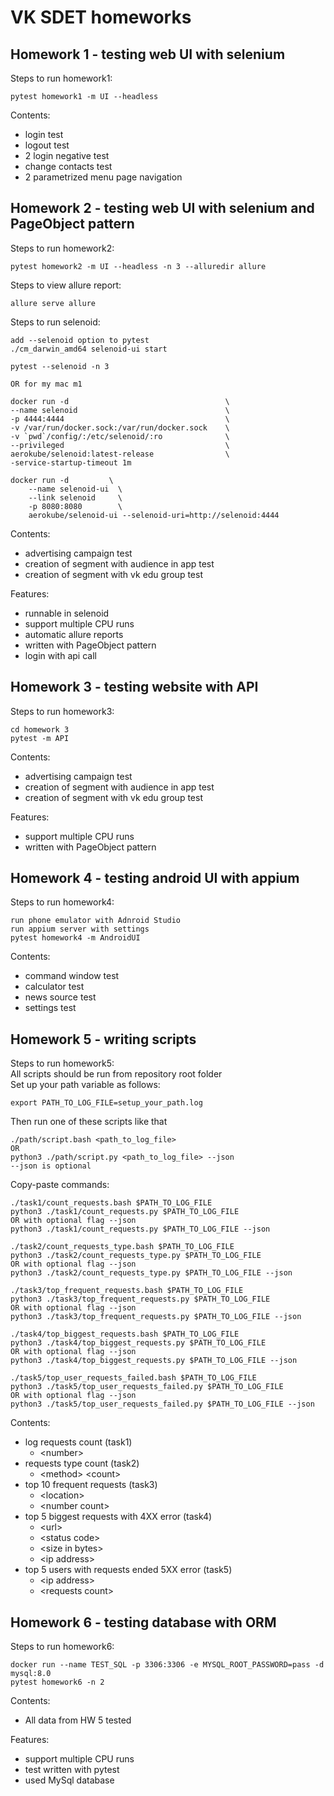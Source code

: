 # VK SDET homeworks

## Homework 1 - testing web UI with selenium
Steps to run homework1:
```
pytest homework1 -m UI --headless
```

Contents:
- login test
- logout test
- 2 login negative test
- change contacts test
- 2 parametrized menu page navigation

## Homework 2 - testing web UI with selenium and PageObject pattern
Steps to run homework2:
```
pytest homework2 -m UI --headless -n 3 --alluredir allure
```
Steps to view allure report:
```
allure serve allure
```
Steps to run selenoid:
```
add --selenoid option to pytest
./cm_darwin_amd64 selenoid-ui start

pytest --selenoid -n 3

OR for my mac m1

docker run -d                                   \
--name selenoid                                 \
-p 4444:4444                                    \
-v /var/run/docker.sock:/var/run/docker.sock    \
-v `pwd`/config/:/etc/selenoid/:ro              \
--privileged                                    \
aerokube/selenoid:latest-release                \
-service-startup-timeout 1m

docker run -d         \
    --name selenoid-ui  \
    --link selenoid     \
    -p 8080:8080        \
    aerokube/selenoid-ui --selenoid-uri=http://selenoid:4444
```

Contents:
- advertising campaign test
- creation of segment with audience in app test
- creation of segment with vk edu group test

Features:
- runnable in selenoid
- support multiple CPU runs
- automatic allure reports
- written with PageObject pattern
- login with api call

## Homework 3 - testing website with API
Steps to run homework3:
```
cd homework 3
pytest -m API
```

Contents:
- advertising campaign test
- creation of segment with audience in app test
- creation of segment with vk edu group test

Features:
- support multiple CPU runs
- written with PageObject pattern

## Homework 4 - testing android UI with appium
Steps to run homework4:
```
run phone emulator with Adnroid Studio
run appium server with settings
pytest homework4 -m AndroidUI
```

Contents:
- command window test
- calculator test
- news source test
- settings test

## Homework 5 - writing scripts
Steps to run homework5:  
All scripts should be run from repository root folder  
Set up your path variable as follows:
```
export PATH_TO_LOG_FILE=setup_your_path.log
```
Then run one of these scripts like that

```
./path/script.bash <path_to_log_file>
OR
python3 ./path/script.py <path_to_log_file> --json
--json is optional
```

Copy-paste commands:
```
./task1/count_requests.bash $PATH_TO_LOG_FILE
python3 ./task1/count_requests.py $PATH_TO_LOG_FILE
OR with optional flag --json
python3 ./task1/count_requests.py $PATH_TO_LOG_FILE --json

./task2/count_requests_type.bash $PATH_TO_LOG_FILE
python3 ./task2/count_requests_type.py $PATH_TO_LOG_FILE
OR with optional flag --json
python3 ./task2/count_requests_type.py $PATH_TO_LOG_FILE --json

./task3/top_frequent_requests.bash $PATH_TO_LOG_FILE
python3 ./task3/top_frequent_requests.py $PATH_TO_LOG_FILE
OR with optional flag --json
python3 ./task3/top_frequent_requests.py $PATH_TO_LOG_FILE --json

./task4/top_biggest_requests.bash $PATH_TO_LOG_FILE
python3 ./task4/top_biggest_requests.py $PATH_TO_LOG_FILE
OR with optional flag --json
python3 ./task4/top_biggest_requests.py $PATH_TO_LOG_FILE --json

./task5/top_user_requests_failed.bash $PATH_TO_LOG_FILE
python3 ./task5/top_user_requests_failed.py $PATH_TO_LOG_FILE
OR with optional flag --json
python3 ./task5/top_user_requests_failed.py $PATH_TO_LOG_FILE --json
```


Contents:
- log requests count (task1)
  - \<number>
- requests type count (task2)
  - \<method> \<count>
- top 10 frequent requests (task3)
  - \<location>
  - \<number count>
- top 5 biggest requests with 4XX error (task4)
  - \<url>
  - \<status code>
  - \<size in bytes>
  - \<ip address>
- top 5 users with requests ended 5XX error (task5)
  - \<ip address>
  - \<requests count>

## Homework 6 - testing database with ORM
Steps to run homework6:
```
docker run --name TEST_SQL -p 3306:3306 -e MYSQL_ROOT_PASSWORD=pass -d mysql:8.0
pytest homework6 -n 2
```

Contents:
- All data from HW 5 tested

Features:
- support multiple CPU runs
- test written with pytest
- used MySql database
